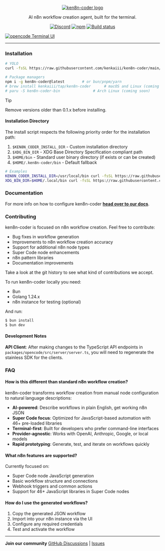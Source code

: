 <p align="center">
  <a href="https://github.com/kenkaiii/ken8n-coder">
    <picture>
      <source srcset="packages/web/src/assets/logo-ornate-dark.svg" media="(prefers-color-scheme: dark)">
      <source srcset="packages/web/src/assets/logo-ornate-light.svg" media="(prefers-color-scheme: light)">
      <img src="packages/web/src/assets/logo-ornate-light.svg" alt="ken8n-coder logo">
    </picture>
  </a>
</p>
<p align="center">AI n8n workflow creation agent, built for the terminal.</p>
<p align="center">
  <a href="https://opencode.ai/discord"><img alt="Discord" src="https://img.shields.io/discord/1391832426048651334?style=flat-square&label=discord" /></a>
  <a href="https://www.npmjs.com/package/opencode-ai"><img alt="npm" src="https://img.shields.io/npm/v/opencode-ai?style=flat-square" /></a>
  <a href="https://github.com/sst/opencode/actions/workflows/publish.yml"><img alt="Build status" src="https://img.shields.io/github/actions/workflow/status/sst/opencode/publish.yml?style=flat-square&branch=dev" /></a>
</p>

[![opencode Terminal UI](packages/web/src/assets/lander/screenshot.png)](https://opencode.ai)

---

### Installation

```bash
# YOLO
curl -fsSL https://raw.githubusercontent.com/kenkaiii/ken8n-coder/main/install | bash

# Package managers
npm i -g ken8n-coder@latest        # or bun/pnpm/yarn
# brew install kenkaiii/tap/ken8n-coder      # macOS and Linux (coming soon)
# paru -S ken8n-coder-bin               # Arch Linux (coming soon)
```

> [!TIP]
> Remove versions older than 0.1.x before installing.

#### Installation Directory

The install script respects the following priority order for the installation path:

1. `$KEN8N_CODER_INSTALL_DIR` - Custom installation directory
2. `$XDG_BIN_DIR` - XDG Base Directory Specification compliant path
3. `$HOME/bin` - Standard user binary directory (if exists or can be created)
4. `$HOME/.ken8n-coder/bin` - Default fallback

```bash
# Examples
KEN8N_CODER_INSTALL_DIR=/usr/local/bin curl -fsSL https://raw.githubusercontent.com/kenkaiii/ken8n-coder/main/install | bash
XDG_BIN_DIR=$HOME/.local/bin curl -fsSL https://raw.githubusercontent.com/kenkaiii/ken8n-coder/main/install | bash
```

### Documentation

For more info on how to configure ken8n-coder [**head over to our docs**](https://github.com/kenkaiii/ken8n-coder/wiki).

### Contributing

ken8n-coder is focused on n8n workflow creation. Feel free to contribute:

- Bug fixes in workflow generation
- Improvements to n8n workflow creation accuracy
- Support for additional n8n node types
- Super Code node enhancements
- n8n pattern libraries
- Documentation improvements

Take a look at the git history to see what kind of contributions we accept.

To run ken8n-coder locally you need:

- Bun
- Golang 1.24.x
- n8n instance for testing (optional)

And run:

```bash
$ bun install
$ bun dev
```

#### Development Notes

**API Client**: After making changes to the TypeScript API endpoints in `packages/opencode/src/server/server.ts`, you will need to regenerate the stainless SDK for the clients.

### FAQ

#### How is this different than standard n8n workflow creation?

ken8n-coder transforms workflow creation from manual node configuration to natural language descriptions:

- **AI-powered**: Describe workflows in plain English, get working n8n JSON
- **Super Code focus**: Optimized for JavaScript-based automation with 46+ pre-loaded libraries
- **Terminal-first**: Built for developers who prefer command-line interfaces
- **Provider-agnostic**: Works with OpenAI, Anthropic, Google, or local models
- **Rapid prototyping**: Generate, test, and iterate on workflows quickly

#### What n8n features are supported?

Currently focused on:
- Super Code node JavaScript generation
- Basic workflow structure and connections
- Webhook triggers and common actions
- Support for 46+ JavaScript libraries in Super Code nodes

#### How do I use the generated workflows?

1. Copy the generated JSON workflow
2. Import into your n8n instance via the UI
3. Configure any required credentials
4. Test and activate the workflow

---

**Join our community** [GitHub Discussions](https://github.com/kenkaiii/ken8n-coder/discussions) | [Issues](https://github.com/kenkaiii/ken8n-coder/issues)
